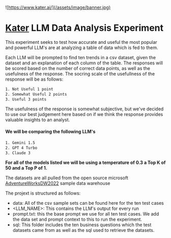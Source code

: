 ![https://www.kater.ai/](/assets/image/banner.jpg)

# [Kater](https://www.kater.ai/) LLM Data Analysis Experiment

This experiment seeks to test how accurate and useful the most popular and powerful LLM's are at analyzing a table of 
data which is fed to them.

Each LLM will be prompted to find ten trends in a csv dataset, given the dataset and an explanation of each column of the table.
The responses will be scored based on the number of correct data points, as well as the usefulness of the response. The socring scale 
of the usefullness of the response will be as follows:
```
1. Not Useful 1 point
2. Somewhat Useful 2 points
3. Useful 3 points
```

The usefulness of the response is somewhat subjective, but we've decided to use our best judgement here based on if we think the response provides valuable insights to an analyst.

#### We will be comparing the following LLM's
```
1. Gemini 1.5
2. GPT 4 Turbo
3. Claude 3
```

**For all of the models listed we will be using a temperature of 0.3 a Top K of 50 and a Top P of 1.**

The datasets are all pulled from the open source microsoft [AdventureWorksDW2022](https://learn.microsoft.com/en-us/sql/samples/adventureworks-install-configure?view=sql-server-ver16&tabs=ssms) sample data warehouse

The projext is structured as follows:
- data: All of the csv sample sets can be found here for the ten test cases
- <LLM_NAME>: This contains the LLM's output for every run
- prompt.txt: this the base prompt we use for all ten test cases. We add the data set and prompt context to this to run the experiment.
- sql: This folder includes the ten business questions which the test datasets came from as well as the sql used to retrieve the datasets.